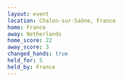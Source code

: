 ```yaml
---
layout: event
location: Chalon-sur-Saône, France
home: France
away: Netherlands
home_score: 22
away_score: 3
changed_hands: true
held_for: 5
held_by: France
---
```

